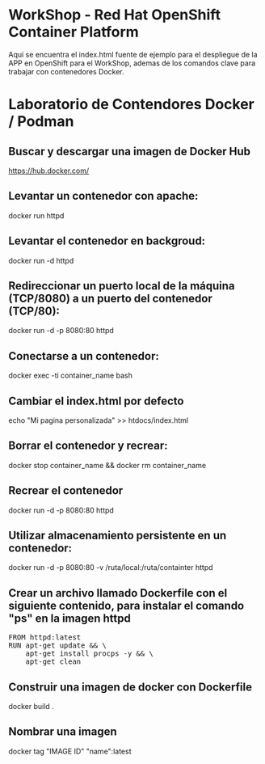 # WorkShop - Red Hat OpenShift Container Platform
Aqui se encuentra el index.html fuente de ejemplo para el despliegue de la APP en OpenShift para el WorkShop, ademas de los comandos clave para trabajar con contenedores Docker.
# Laboratorio de Contendores Docker / Podman
## Buscar y descargar una imagen de Docker Hub
https://hub.docker.com/
## Levantar un contenedor con apache:
docker run httpd
## Levantar el contenedor en backgroud:
docker run -d httpd
## Redireccionar un puerto local de la máquina (TCP/8080) a un puerto del contenedor (TCP/80):
docker run -d -p 8080:80 httpd
## Conectarse a un contenedor:
docker exec -ti container_name bash
## Cambiar el index.html por defecto
echo "Mi pagina personalizada" >> htdocs/index.html
## Borrar el contenedor y recrear:
docker stop container_name && docker rm container_name
## Recrear el contenedor
docker run -d -p 8080:80 httpd
## Utilizar almacenamiento persistente en un contenedor:
docker run -d -p 8080:80 -v /ruta/local:/ruta/containter  httpd
## Crear un archivo llamado Dockerfile con el siguiente contenido, para instalar el comando "ps" en la imagen httpd
<pre>
FROM httpd:latest  
RUN apt-get update && \  
    apt-get install procps -y && \  
    apt-get clean  
</pre>
## Construir una imagen de docker con Dockerfile
docker build .
## Nombrar una imagen
docker tag "IMAGE ID" "name":latest

